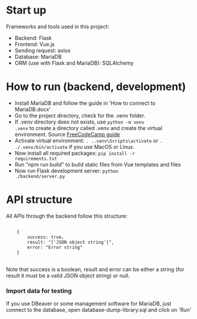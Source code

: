 # Start up

Frameworks and tools used in this project:
- Backend: Flask
- Frontend: Vue.js
- Sending request: axios
- Database: MariaDB
- ORM (use with Flask and MariaDB): SQLAlchemy

# How to run (backend, development)

- Install MariaDB and follow the guide in 'How to connect to MariaDB.docx'
- Go to the project directory, check for the .venv folder. 
- If .venv directory does not exists, use <code>python -m venv .venv</code> to create a directory called .venv and create the virtual environment. Source <a href="https://www.freecodecamp.org/news/how-to-setup-virtual-environments-in-python/">FreeCodeCamp guide</a>
- Activate virtual environment: <code>. .\.venv\Scripts\activate</code> or <code>. ./.venv/bin/activate</code> if you use MacOS or Linux.
- Now install all required packages: <code>pip install -r requirements.txt</code>
- Run "npm run build" to build static files from Vue templates and files
- Now run Flask development server: <code>python ./backend/server.py</code>


# API structure

All APIs through the backend follow this structure:

<pre>
<code>
    {
        success: true,
        result: "['JSON object string']",
        error: "Error string"
    }
</code>
</pre>

Note that success is a boolean, result and error can be either a string (for result it must be a valid JSON object string) or null. 

### Import data for testing

If you use DBeaver or some management software for MariaDB, just connect to the database, open database-dump-library.sql and click on 'Run'
